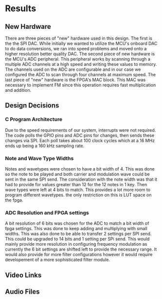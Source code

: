 # Results

## New Hardware
There are three pieces of "new" hardware used in this design. The first is the the SPI DAC. While initially we wanted to utilize the MCU's onboard DAC to do data conversions, we ran into speed problems and moved onto a higher resolution better quality DAC. The second piece of new hardware is the MCU's ADC peripheral. This peripheral works by scanning through a multiple ADC channels at a high speed and writing these values to memory. The channels used on the ADC are configurable and in our case we configured the ADC to scan through four channels at maximum speed. The last piece of "new" hardware is the FPGA's MAC block. This MAC was necessary to implement FM since this operation requires fast multiplication and addition. 

## Design Decisions

### C Program Architecture

Due to the speed requirements of our system, interrupts were not required. The code polls the GPIO pins and ADC pins for changes, then sends these changes via SPI. Each poll takes about 100 clock cycles which at a 16 MHz ends up being a 160 kHz sampling rate. 

### Note and Wave Type Widths

Notes and wavetypes were chosen to have a bit width of 4. This was done so the note to be played and both carrier and modulation wave could be sent in the same SPI send. The consideration with the note width was that it had to provide for values greater than 12 for the 12 notes in 1 key. Then wave types were left at 4 bits to match. This provides a lot more room to program different wavetypes. the only restriction on this is LUT space on the fpga. 

### ADC Resolution and FPGA settings 

A bit resolution of 6 bits was chosen for the ADC to match a bit width of fpga settings. This was done to keep adding and multiplying with small widths. This was also done to be able to transfer 2 settings per SPI send. This could be upgraded to 14 bits and 1 setting per SPi send. This would mainly provide more resolution in configuring frequency modulation as currently the 6 bit settings are shifted left to provide the necessary range. It would also provide for more filter configurations however it would require developement of a more sophisticated filter module. 

## Video Links

## Audio Files

